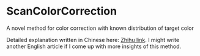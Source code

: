 # ScanColorCorrection
A novel method for color correction with known distribution of target color

Detailed explanation written in Chinese here: [Zhihu link](https://zhuanlan.zhihu.com/p/142150105). I might write another English article if I come up with more insights of this method.

